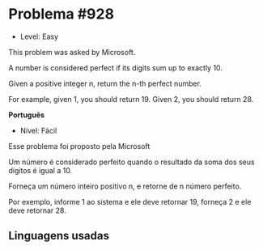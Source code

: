 # Problema #928

- Level: Easy

This problem was asked by Microsoft.

A number is considered perfect if its digits sum up to exactly 10.

Given a positive integer n, return the n-th perfect number.

For example, given 1, you should return 19. Given 2, you should return 28.

**Português**

- Nível: Fácil

Esse problema foi proposto pela Microsoft

Um número é considerado perfeito quando o resultado da soma dos seus dígitos é igual a 10.

Forneça um número inteiro positivo n, e retorne de n número perfeito.

Por exemplo, informe 1 ao sistema e ele deve retornar 19, forneça 2 e ele deve retornar 28.

## Linguagens usadas

